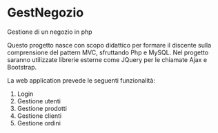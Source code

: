 # GestNegozio
Gestione di un negozio in php

Questo progetto nasce con scopo didattico per formare il discente sulla comprensione del pattern MVC, sfruttando Php e MySQL.
Nel progetto saranno utilizzate librerie esterne come JQuery per le chiamate Ajax e Bootstrap.

La web application prevede le seguenti funzionalità:
1. Login
2. Gestione utenti
3. Gestione prodotti
4. Gestione clienti
5. Gestione ordini
